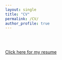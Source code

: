 ```yaml
---
layout: single
title: "CV"
permalink: /CV/
author_profile: true
---
```


<br><br>

[Click here for my resume](https://adibuoy23.github.io/others/Resume.pdf)
